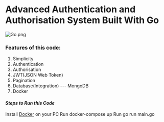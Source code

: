 # **Advanced Authentication and Authorisation System Built With Go**

![Go.png](https://go.dev/blog/go-brand/Go-BB_cover.jpg)

### Features of this code:
1. Simplicity
2. Authentication
3. Authorisation
4. JWT(JSON Web Token) 
5. Pagination
6. Database(Integration) --- MongoDB
7. Docker


#### _**Steps to Run this Code**_
Install [Docker](https://docs.docker.com/get-docker/) on your PC
Run docker-compose up
Run go run main.go
